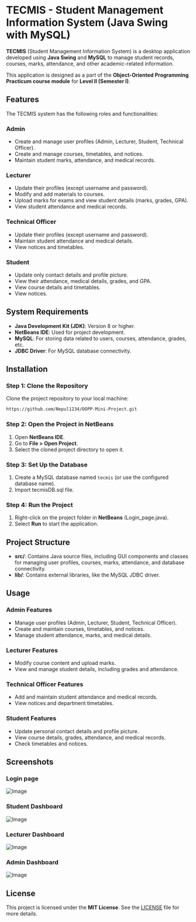 
# TECMIS - Student Management Information System (Java Swing with MySQL)

**TECMIS** (Student Management Information System) is a desktop application developed using **Java Swing** and **MySQL** to manage student records, courses, marks, attendance, and other academic-related information.

This application is designed as a part of the **Object-Oriented Programming Practicum course module** for **Level II (Semester I)**.

## Features

The TECMIS system has the following roles and functionalities:

### **Admin**
- Create and manage user profiles (Admin, Lecturer, Student, Technical Officer).
- Create and manage courses, timetables, and notices.
- Maintain student marks, attendance, and medical records.

### **Lecturer**
- Update their profiles (except username and password).
- Modify and add materials to courses.
- Upload marks for exams and view student details (marks, grades, GPA).
- View student attendance and medical records.

### **Technical Officer**
- Update their profiles (except username and password).
- Maintain student attendance and medical details.
- View notices and timetables.

### **Student**
- Update only contact details and profile picture.
- View their attendance, medical details, grades, and GPA.
- View course details and timetables.
- View notices.

## System Requirements

- **Java Development Kit (JDK)**: Version 8 or higher.
- **NetBeans IDE**: Used for project development.
- **MySQL**: For storing data related to users, courses, attendance, grades, etc.
- **JDBC Driver**: For MySQL database connectivity.

## Installation

### Step 1: Clone the Repository

Clone the project repository to your local machine:

```bash
https://github.com/Nepul1234/OOPP-Mini-Project.git
```

### Step 2: Open the Project in NetBeans

1. Open **NetBeans IDE**.
2. Go to **File > Open Project**.
3. Select the cloned project directory to open it.

### Step 3: Set Up the Database

1. Create a MySQL database named `tecmis` (or use the configured database name).
2. Import tecmisDB.sql file.

### Step 4: Run the Project

1. Right-click on the project folder in **NetBeans** (Login_page.java).
2. Select **Run** to start the application.

## Project Structure

- **src/**: Contains Java source files, including GUI components and classes for managing user profiles, courses, marks, attendance, and database connectivity.
- **lib/**: Contains external libraries, like the MySQL JDBC driver.


## Usage

### Admin Features
- Manage user profiles (Admin, Lecturer, Student, Technical Officer).
- Create and maintain courses, timetables, and notices.
- Manage student attendance, marks, and medical details.

### Lecturer Features
- Modify course content and upload marks.
- View and manage student details, including grades and attendance.

### Technical Officer Features
- Add and maintain student attendance and medical records.
- View notices and department timetables.

### Student Features
- Update personal contact details and profile picture.
- View course details, grades, attendance, and medical records.
- Check timetables and notices.

## Screenshots
### Login page

![Image](https://github.com/user-attachments/assets/1f1e9ac5-633c-4f08-be58-f10523b4fcf7)

### Student Dashboard

![Image](https://github.com/user-attachments/assets/1549a648-4cbf-4ded-81df-7f89e67ea2c7)

### Lecturer Dashboard

![Image](https://github.com/user-attachments/assets/ba33f8bd-3d40-4a10-a370-29f4590eb78d)

### Admin Dashboard

![Image](https://github.com/user-attachments/assets/e43a22f4-da52-4160-876c-d2c5f7631bdb)

## License

This project is licensed under the **MIT License**. See the [LICENSE](LICENSE) file for more details.

